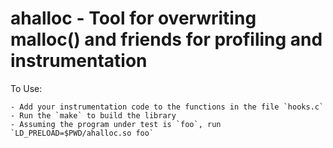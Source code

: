 # ahalloc - Tool for overwriting malloc() and friends for profiling and instrumentation

To Use:

    - Add your instrumentation code to the functions in the file `hooks.c`
    - Run the `make` to build the library
    - Assuming the program under test is `foo`, run `LD_PRELOAD=$PWD/ahalloc.so foo`

